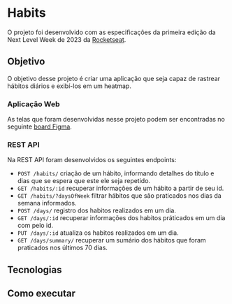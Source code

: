 # Habits

O projeto foi desenvolvido com as especificações da primeira edição da Next Level Week de 2023 da [Rocketseat](https://www.rocketseat.com.br/). 

## Objetivo

O objetivo desse projeto é criar uma aplicação que seja capaz de rastrear hábitos diários e exibí-los em um heatmap. 

### Aplicação Web

As telas que foram desenvolvidas nesse projeto podem ser encontradas no seguinte [board Figma](https://www.figma.com/community/file/1195326661124171197).
    
### REST API

Na REST API foram desenvolvidos os seguintes endpoints:

- ```POST /habits/``` criação de um hábito, informando detalhes do titulo e dias que se espera que este ele seja repetido.
- ```GET /habits/:id``` recuperar informações de um hábito a partir de seu id.
- ```GET /habits/?daysOfWeek``` filtrar hábitos que são praticados nos dias da semana informados.
- ```POST /days/``` registro dos habitos realizados em um dia.
- ```GET /days/:id``` recuperar informações dos habitos práticados em um dia com pelo id.
- ```PUT /days/:id``` atualiza os habitos realizados em um dia.
- ```GET /days/summary/``` recuperar um sumário dos hábitos que foram praticados nos últimos 70 dias.
    
## Tecnologias

## Como executar